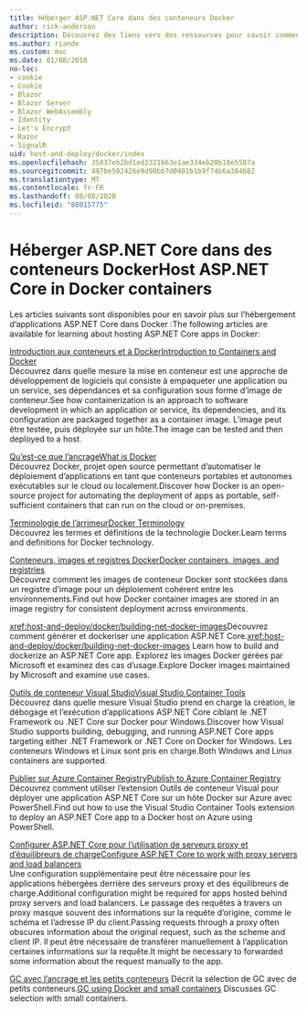 ```yaml
---
title: Héberger ASP.NET Core dans des conteneurs Docker
author: rick-anderson
description: Découvrez des liens vers des ressources pour savoir comment héberger des applications ASP.NET Core dans des conteneurs Docker.
ms.author: riande
ms.custom: mvc
ms.date: 01/08/2018
no-loc:
- cookie
- Cookie
- Blazor
- Blazor Server
- Blazor WebAssembly
- Identity
- Let's Encrypt
- Razor
- SignalR
uid: host-and-deploy/docker/index
ms.openlocfilehash: 35837eb2bd1ed2321663e1ae334eb20b18e5587a
ms.sourcegitcommit: 497be502426e9d90bb7d0401b1b9f74b6a384682
ms.translationtype: MT
ms.contentlocale: fr-FR
ms.lasthandoff: 08/08/2020
ms.locfileid: "88015775"
---
```

# <a name="host-aspnet-core-in-docker-containers"></a><span data-ttu-id="c94fa-103">Héberger ASP.NET Core dans des conteneurs Docker</span><span class="sxs-lookup"><span data-stu-id="c94fa-103">Host ASP.NET Core in Docker containers</span></span>

<span data-ttu-id="c94fa-104">Les articles suivants sont disponibles pour en savoir plus sur l’hébergement d’applications ASP.NET Core dans Docker :</span><span class="sxs-lookup"><span data-stu-id="c94fa-104">The following articles are available for learning about hosting ASP.NET Core apps in Docker:</span></span>

[<span data-ttu-id="c94fa-105">Introduction aux conteneurs et à Docker</span><span class="sxs-lookup"><span data-stu-id="c94fa-105">Introduction to Containers and Docker</span></span>](/dotnet/standard/microservices-architecture/container-docker-introduction/index)  
<span data-ttu-id="c94fa-106">Découvrez dans quelle mesure la mise en conteneur est une approche de développement de logiciels qui consiste à empaqueter une application ou un service, ses dépendances et sa configuration sous forme d’image de conteneur.</span><span class="sxs-lookup"><span data-stu-id="c94fa-106">See how containerization is an approach to software development in which an application or service, its dependencies, and its configuration are packaged together as a container image.</span></span> <span data-ttu-id="c94fa-107">L’image peut être testée, puis déployée sur un hôte.</span><span class="sxs-lookup"><span data-stu-id="c94fa-107">The image can be tested and then deployed to a host.</span></span>

[<span data-ttu-id="c94fa-108">Qu’est-ce que l’ancrage</span><span class="sxs-lookup"><span data-stu-id="c94fa-108">What is Docker</span></span>](/dotnet/standard/microservices-architecture/container-docker-introduction/docker-defined)  
<span data-ttu-id="c94fa-109">Découvrez Docker, projet open source permettant d’automatiser le déploiement d’applications en tant que conteneurs portables et autonomes exécutables sur le cloud ou localement.</span><span class="sxs-lookup"><span data-stu-id="c94fa-109">Discover how Docker is an open-source project for automating the deployment of apps as portable, self-sufficient containers that can run on the cloud or on-premises.</span></span>

[<span data-ttu-id="c94fa-110">Terminologie de l’arrimeur</span><span class="sxs-lookup"><span data-stu-id="c94fa-110">Docker Terminology</span></span>](/dotnet/standard/microservices-architecture/container-docker-introduction/docker-terminology)  
<span data-ttu-id="c94fa-111">Découvrez les termes et définitions de la technologie Docker.</span><span class="sxs-lookup"><span data-stu-id="c94fa-111">Learn terms and definitions for Docker technology.</span></span>

[<span data-ttu-id="c94fa-112">Conteneurs, images et registres Docker</span><span class="sxs-lookup"><span data-stu-id="c94fa-112">Docker containers, images, and registries</span></span>](/dotnet/standard/microservices-architecture/container-docker-introduction/docker-containers-images-registries)  
<span data-ttu-id="c94fa-113">Découvrez comment les images de conteneur Docker sont stockées dans un registre d’image pour un déploiement cohérent entre les environnements.</span><span class="sxs-lookup"><span data-stu-id="c94fa-113">Find out how Docker container images are stored in an image registry for consistent deployment across environments.</span></span>

<span data-ttu-id="c94fa-114"><xref:host-and-deploy/docker/building-net-docker-images>Découvrez comment générer et dockeriser une application ASP.NET Core.</span><span class="sxs-lookup"><span data-stu-id="c94fa-114"><xref:host-and-deploy/docker/building-net-docker-images> Learn how to build and dockerize an ASP.NET Core app.</span></span> <span data-ttu-id="c94fa-115">Explorez les images Docker gérées par Microsoft et examinez des cas d’usage.</span><span class="sxs-lookup"><span data-stu-id="c94fa-115">Explore Docker images maintained by Microsoft and examine use cases.</span></span>

[<span data-ttu-id="c94fa-116">Outils de conteneur Visual Studio</span><span class="sxs-lookup"><span data-stu-id="c94fa-116">Visual Studio Container Tools</span></span>](xref:host-and-deploy/docker/visual-studio-tools-for-docker)  
<span data-ttu-id="c94fa-117">Découvrez dans quelle mesure Visual Studio prend en charge la création, le débogage et l’exécution d’applications ASP.NET Core ciblant le .NET Framework ou .NET Core sur Docker pour Windows.</span><span class="sxs-lookup"><span data-stu-id="c94fa-117">Discover how Visual Studio supports building, debugging, and running ASP.NET Core apps targeting either .NET Framework or .NET Core on Docker for Windows.</span></span> <span data-ttu-id="c94fa-118">Les conteneurs Windows et Linux sont pris en charge.</span><span class="sxs-lookup"><span data-stu-id="c94fa-118">Both Windows and Linux containers are supported.</span></span>

[<span data-ttu-id="c94fa-119">Publier sur Azure Container Registry</span><span class="sxs-lookup"><span data-stu-id="c94fa-119">Publish to Azure Container Registry</span></span>](/azure/vs-azure-tools-docker-hosting-web-apps-in-docker)  
<span data-ttu-id="c94fa-120">Découvrez comment utiliser l’extension Outils de conteneur Visual pour déployer une application ASP.NET Core sur un hôte Docker sur Azure avec PowerShell.</span><span class="sxs-lookup"><span data-stu-id="c94fa-120">Find out how to use the Visual Studio Container Tools extension to deploy an ASP.NET Core app to a Docker host on Azure using PowerShell.</span></span>

[<span data-ttu-id="c94fa-121">Configurer ASP.NET Core pour l’utilisation de serveurs proxy et d’équilibreurs de charge</span><span class="sxs-lookup"><span data-stu-id="c94fa-121">Configure ASP.NET Core to work with proxy servers and load balancers</span></span>](xref:host-and-deploy/proxy-load-balancer)  
<span data-ttu-id="c94fa-122">Une configuration supplémentaire peut être nécessaire pour les applications hébergées derrière des serveurs proxy et des équilibreurs de charge.</span><span class="sxs-lookup"><span data-stu-id="c94fa-122">Additional configuration might be required for apps hosted behind proxy servers and load balancers.</span></span> <span data-ttu-id="c94fa-123">Le passage des requêtes à travers un proxy masque souvent des informations sur la requête d’origine, comme le schéma et l’adresse IP du client.</span><span class="sxs-lookup"><span data-stu-id="c94fa-123">Passing requests through a proxy often obscures information about the original request, such as the scheme and client IP.</span></span> <span data-ttu-id="c94fa-124">Il peut être nécessaire de transférer manuellement à l’application certaines informations sur la requête.</span><span class="sxs-lookup"><span data-stu-id="c94fa-124">It might be necessary to forwarded some information about the request manually to the app.</span></span>

<span data-ttu-id="c94fa-125">[GC avec l’ancrage et les petits conteneurs](xref:performance/memory#sc) Décrit la sélection de GC avec de petits conteneurs.</span><span class="sxs-lookup"><span data-stu-id="c94fa-125">[GC using Docker and small containers](xref:performance/memory#sc) Discusses GC selection with small containers.</span></span>